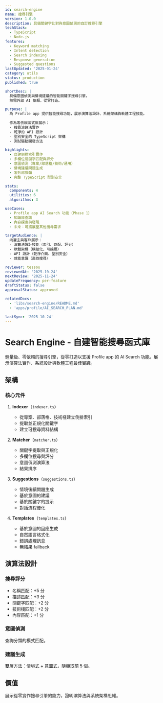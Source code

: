 ```yaml
---
id: search-engine
name: 搜尋引擎
version: 1.0.0
description: 具備關鍵字比對與意圖偵測的自訂搜尋引擎
techStack:
  - TypeScript
  - Node.js
features:
  - Keyword matching
  - Intent detection
  - Search indexing
  - Response generation
  - Suggested questions
lastUpdated: '2025-01-24'
category: utils
status: production
published: true

shortDesc: |
  具備意圖偵測與情境建議的智能關鍵字搜尋引擎，
  無需外部 AI 依賴，從零打造。

purpose: |
  為 Profile app 提供智能搜尋功能，展示演算法設計、系統架構與軟體工程技能。
  
  作為零依賴函式庫展示：
  - 搜尋演算法實作
  - 乾淨的 API 設計
  - 型別安全的 TypeScript 架構
  - 測試驅動開發方法

highlights:
  - 自建倒排索引實作
  - 多欄位關鍵字匹配與評分
  - 意圖偵測（專案/部落格/技術/通用）
  - 情境建議問題生成
  - 零外部依賴
  - 完整 TypeScript 型別安全

stats:
  components: 4
  utilities: 6
  algorithms: 3

useCases:
  - Profile app AI Search 功能（Phase 1）
  - 知識庫查詢
  - 內容探索與發現
  - 未來：可擴展至其他搜尋需求

targetAudience: |
  向雇主與客戶展示：
  - 演算法設計技能（索引、匹配、評分）
  - 軟體架構（模組化、可擴展）
  - API 設計（乾淨介面、型別安全）
  - 效能意識（高效搜尋）

reviewer: tessou
reviewedAt: '2025-10-24'
nextReview: '2025-11-24'
updateFrequency: per-feature
draftStatus: false
approvalStatus: approved

relatedDocs:
  - 'libs/search-engine/README.md'
  - 'apps/profile/AI_SEARCH_PLAN.md'

lastSync: '2025-10-24'
---
```


# Search Engine - 自建智能搜尋函式庫

輕量級、零依賴的搜尋引擎，從零打造以支援 Profile app 的 AI Search 功能。展示演算法實作、系統設計與軟體工程最佳實踐。

## 架構

### 核心元件

1. **Indexer**（`indexer.ts`）
   - 從專案、部落格、技術棧建立倒排索引
   - 提取並正規化關鍵字
   - 建立可搜尋資料結構

2. **Matcher**（`matcher.ts`）
   - 關鍵字提取與正規化
   - 多欄位搜尋與評分
   - 意圖偵測演算法
   - 結果排序

3. **Suggestions**（`suggestions.ts`）
   - 情境後續問題生成
   - 基於意圖的建議
   - 基於關鍵字的提示
   - 對話流程優化

4. **Templates**（`templates.ts`）
   - 基於意圖的回應生成
   - 自然語言格式化
   - 錯誤處理訊息
   - 無結果 fallback

## 演算法設計

### 搜尋評分

- 名稱匹配：+5 分
- 描述匹配：+3 分
- 關鍵字匹配：+2 分
- 技術棧匹配：+2 分
- 內容匹配：+1 分

### 意圖偵測

查詢分類的模式匹配。

### 建議生成

雙層方法：情境式 + 意圖式，隨機取前 5 個。

## 價值

展示從零實作搜尋引擎的能力，證明演算法與系統架構思維。

